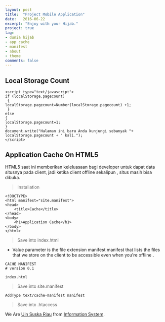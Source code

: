 ```yaml
---
layout: post
title:  "Project Mobile Application"
date:   2016-06-22
excerpt: "Enjoy with your Hijab."
project: true
tag:
- dunia hijab 
- app cache
- manifest
- about
- theme
comments: false
---
```


## Local Storage Count
<script type="text/javascript">
if (localStorage.pagecount)
 {
localStorage.pagecount=Number(localStorage.pagecount) +1;
 }
else
{
localStorage.pagecount=1;
}
document.write("Halaman ini baru Anda kunjungi sebanyak "+ localStorage.pagecount + " kali.");
</script>
```
<script type="text/javascript">
if (localStorage.pagecount)
 {
localStorage.pagecount=Number(localStorage.pagecount) +1;
 }
else
{
localStorage.pagecount=1;
}
document.write("Halaman ini baru Anda kunjungi sebanyak "+ localStorage.pagecount + " kali.");
</script>
```

## Application Cache On HTML5

HTML5 saat ini memberikan keleluasaan bagi developer untuk dapat data situsnya pada client, jadi ketika client offline sekalipun , situs masih bisa dibuka.

> Installation

```
<!DOCTYPE>
<html manifest="site.manifest">
<head>
	<title>Cache</title>
</head>
<body>
	<h1>Application Cache</h1>
</body>
</html>
```
> Save into index.html
* Value parameter is the file extension manifest manifest that lists the files that we store on the client to be accessible even when you're offline .

```
CACHE MANIFEST
# version 0.1

index.html
```
> Save into site.manifest

```
AddType text/cache-manifest manifest
 ```
> Save into .htaccess

We Are [Uin Suska Riau] from [Information System].

[Uin Suska Riau]: http://uin-suska.ac.id
[Information System]: http://sif.uin-suska.ac.id/
